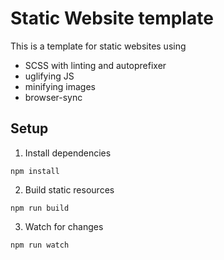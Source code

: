# Static Website template

This is a template for static websites using

- SCSS with linting and autoprefixer
- uglifying JS
- minifying images
- browser-sync

## Setup

1. Install dependencies
```
npm install
```

2. Build static resources
```
npm run build
```

3. Watch for changes
```
npm run watch
```
